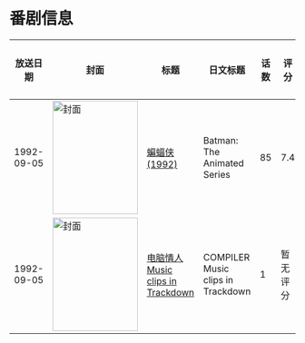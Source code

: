 # 番剧信息

|放送日期|封面|标题|日文标题|话数|评分|评分人数|
|---|---|---|---|---|---|---|
|1992-09-05|<img src="//lain.bgm.tv/pic/cover/c/7c/11/12083_it5oh.jpg" alt="封面" style="width:150px;height:200px;object-fit:cover;">|[蝙蝠侠 (1992)](https://bangumi.tv/subject/12083)|Batman: The Animated Series|85|7.4|162人评分|
|1992-09-05|<img src="//lain.bgm.tv/pic/cover/c/ab/54/83350_rD0Bb.jpg" alt="封面" style="width:150px;height:200px;object-fit:cover;">|[电脑情人 Music clips in Trackdown](https://bangumi.tv/subject/83350)|COMPILER Music clips in Trackdown|1|暂无评分|少于10人评分|
